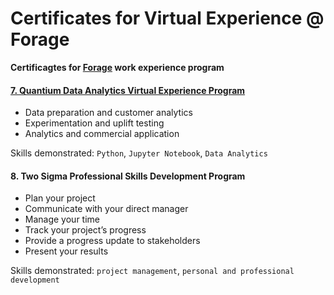 # Certificates for Virtual Experience @ Forage

**Certificagtes for [Forage](https://www.theforage.com/) work experience program**


#### [7. Quantium Data Analytics Virtual Experience Program](https://github.com/mengmwang/Quantium-Virtual-Intership)

- Data preparation and customer analytics
- Experimentation and uplift testing
- Analytics and commercial application

Skills demonstrated: `Python`, `Jupyter Notebook`, `Data Analytics`

#### 8. Two Sigma Professional Skills Development Program

- Plan your project
- Communicate with your direct manager
- Manage your time
- Track your project’s progress
- Provide a progress update to stakeholders
- Present your results

Skills demonstrated: `project management`, `personal and professional development`
